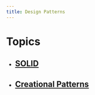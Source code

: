 ```yaml
---
title: Design Patterns
---
```


# Topics
- ## [SOLID](solid)
- ## [Creational Patterns](creational)

